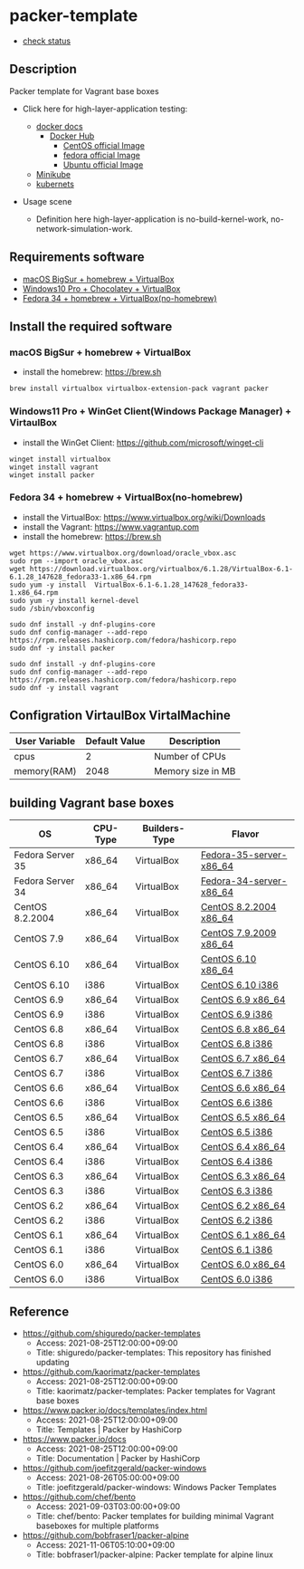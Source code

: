# packer-template

* [check status](check_status.md)

## Description

Packer template for Vagrant base boxes

* Click here for high-layer-application testing:
  * [docker docs](https://docs.docker.com)
    * [Docker Hub](https://hub.docker.com/search?q=&type=image)
      * [CentOS official Image](https://hub.docker.com/_/centos)
      * [fedora official Image](https://hub.docker.com/_/fedora)
      * [Ubuntu official Image](https://hub.docker.com/_/ubuntu)
  * [Minikube](https://kubernetes.io/docs/tutorials/hello-minikube/)
  * [kubernets](https://kubernetes.io)

* Usage scene
  * Definition here high-layer-application is no-build-kernel-work, no-network-simulation-work.

## Requirements software

* [macOS BigSur + homebrew + VirtualBox](https://github.com/UmedaTakefumi/packer-templates#macos-bigsur--homebrew--virtualbox)
* [Windows10 Pro + Chocolatey + VirtualBox](https://github.com/UmedaTakefumi/packer-templates#windows10-pro--chocolatey--virtaulbox)
* [Fedora 34 + homebrew + VirtualBox(no-homebrew)](https://github.com/UmedaTakefumi/packer-templates#fedora-34--homebrew--virtualboxno-homebrew)



## Install the required software

### macOS BigSur + homebrew + VirtualBox

* install the homebrew: https://brew.sh

```
brew install virtualbox virtualbox-extension-pack vagrant packer
```

### Windows11 Pro + WinGet Client(Windows Package Manager) + VirtaulBox

* install the WinGet Client: https://github.com/microsoft/winget-cli

```
winget install virtualbox
winget install vagrant
winget install packer
```

### Fedora 34 + homebrew + VirtualBox(no-homebrew)

* install the VirtualBox: https://www.virtualbox.org/wiki/Downloads
* install the Vagrant: https://www.vagrantup.com
* install the homebrew: https://brew.sh

```
wget https://www.virtualbox.org/download/oracle_vbox.asc
sudo rpm --import oracle_vbox.asc
wget https://download.virtualbox.org/virtualbox/6.1.28/VirtualBox-6.1-6.1.28_147628_fedora33-1.x86_64.rpm
sudo yum -y install  VirtualBox-6.1-6.1.28_147628_fedora33-1.x86_64.rpm
sudo yum -y install kernel-devel
sudo /sbin/vboxconfig

sudo dnf install -y dnf-plugins-core
sudo dnf config-manager --add-repo https://rpm.releases.hashicorp.com/fedora/hashicorp.repo
sudo dnf -y install packer

sudo dnf install -y dnf-plugins-core
sudo dnf config-manager --add-repo https://rpm.releases.hashicorp.com/fedora/hashicorp.repo
sudo dnf -y install vagrant
```

## Configration VirtaulBox VirtalMachine

User Variable       | Default Value | Description
--------------------|---------------|----------------------------------------------------------------------------------------
cpus                | 2             | Number of CPUs
memory(RAM)         | 2048          | Memory size in MB

## building Vagrant base boxes

| OS               | CPU-Type | Builders-Type | Flavor                                             |
| ---------------- | -------- | ------------- | -------------------------------------------------- |
| Fedora Server 35 | x86_64   | VirtualBox    | [Fedora-35-server-x86_64](fedora-35-server-x86_64) |
| Fedora Server 34 | x86_64   | VirtualBox    | [Fedora-34-server-x86_64](fedora-34-server-x86_64) |
| CentOS 8.2.2004  | x86_64   | VirtualBox    | [CentOS 8.2.2004 x86_64](centos-8.2.2004-x86_64)   |
| CentOS 7.9       | x86_64   | VirtualBox    | [CentOS 7.9.2009 x86_64](centos-7.9.2009-x86_64)   |
| CentOS 6.10      | x86_64   | VirtualBox    | [CentOS 6.10 x86_64](centos-6.10-x86_64)           |
| CentOS 6.10      | i386     | VirtualBox    | [CentOS 6.10 i386](centos-6.10-i386)               |
| CentOS 6.9       | x86_64   | VirtualBox    | [CentOS 6.9 x86_64](centos-6.9-x86_64)             |
| CentOS 6.9       | i386     | VirtualBox    | [CentOS 6.9 i386](centos-6.9-i386)                 |
| CentOS 6.8       | x86_64   | VirtualBox    | [CentOS 6.8 x86_64](centos-6.8-x86_64)             |
| CentOS 6.8       | i386     | VirtualBox    | [CentOS 6.8 i386](centos-6.8-i386)                 |
| CentOS 6.7       | x86_64   | VirtualBox    | [CentOS 6.7 x86_64](centos-6.7-x86_64)             |
| CentOS 6.7       | i386     | VirtualBox    | [CentOS 6.7 i386](centos-6.7-i386)                 |
| CentOS 6.6       | x86_64   | VirtualBox    | [CentOS 6.6 x86_64](centos-6.6-x86_64)             |
| CentOS 6.6       | i386     | VirtualBox    | [CentOS 6.6 i386](centos-6.6-i386)                 |
| CentOS 6.5       | x86_64   | VirtualBox    | [CentOS 6.5 x86_64](centos-6.5-x86_64)             |
| CentOS 6.5       | i386     | VirtualBox    | [CentOS 6.5 i386](centos-6.5-i386)                 |
| CentOS 6.4       | x86_64   | VirtualBox    | [CentOS 6.4 x86_64](centos-6.4-x86_64)             |
| CentOS 6.4       | i386     | VirtualBox    | [CentOS 6.4 i386](centos-6.4-i386)                 |
| CentOS 6.3       | x86_64   | VirtualBox    | [CentOS 6.3 x86_64](centos-6.3-x86_64)             |
| CentOS 6.3       | i386     | VirtualBox    | [CentOS 6.3 i386](centos-6.3-i386)                 |
| CentOS 6.2       | x86_64   | VirtualBox    | [CentOS 6.2 x86_64](centos-6.2-x86_64)             |
| CentOS 6.2       | i386     | VirtualBox    | [CentOS 6.2 i386](centos-6.2-i386)                 |
| CentOS 6.1       | x86_64   | VirtualBox    | [CentOS 6.1 x86_64](centos-6.1-x86_64)             |
| CentOS 6.1       | i386     | VirtualBox    | [CentOS 6.1 i386](centos-6.1-i386)                 |
| CentOS 6.0       | x86_64   | VirtualBox    | [CentOS 6.0 x86_64](centos-6.0-x86_64)             |
| CentOS 6.0       | i386     | VirtualBox    | [CentOS 6.0 i386](centos-6.0-i386)                 |

## Reference

* https://github.com/shiguredo/packer-templates
  * Access: 2021-08-25T12:00:00+09:00
  * Title: shiguredo/packer-templates: This repository has finished updating
* https://github.com/kaorimatz/packer-templates
  * Access: 2021-08-25T12:00:00+09:00
  * Title: kaorimatz/packer-templates: Packer templates for Vagrant base boxes
* https://www.packer.io/docs/templates/index.html
  * Access: 2021-08-25T12:00:00+09:00
  * Title: Templates | Packer by HashiCorp
* https://www.packer.io/docs
  * Access: 2021-08-25T12:00:00+09:00
  * Title: Documentation | Packer by HashiCorp
* https://github.com/joefitzgerald/packer-windows
  * Access: 2021-08-26T05:00:00+09:00
  * Title: joefitzgerald/packer-windows: Windows Packer Templates
* https://github.com/chef/bento
  * Access: 2021-09-03T03:00:00+09:00
  * Title: chef/bento: Packer templates for building minimal Vagrant baseboxes for multiple platforms
* https://github.com/bobfraser1/packer-alpine
  * Access: 2021-11-06T05:10:00+09:00
  * Title: bobfraser1/packer-alpine: Packer template for alpine linux

